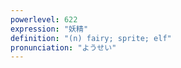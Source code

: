 ```yaml
---
powerlevel: 622
expression: "妖精"
definition: "(n) fairy; sprite; elf"
pronunciation: "ようせい"
---
```

